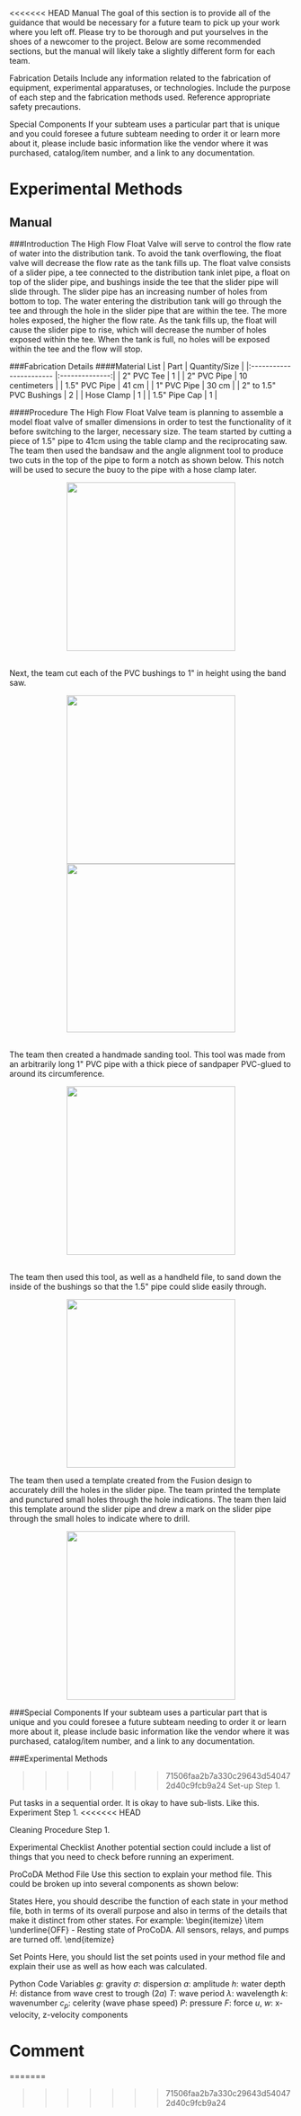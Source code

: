 <<<<<<< HEAD
Manual
The goal of this section is to provide all of the guidance that would be necessary for a future team to pick up your work where you left off. Please try to be thorough and put yourselves in the shoes of a newcomer to the project. Below are some recommended sections, but the manual will likely take a slightly different form for each team.

Fabrication Details
Include any information related to the fabrication of equipment, experimental apparatuses, or technologies. Include the purpose of each step and the fabrication methods used. Reference appropriate safety precautions.

Special Components
If your subteam uses a particular part that is unique and you could foresee a future subteam needing to order it or learn more about it, please include basic information like the vendor where it was purchased, catalog/item number, and a link to any documentation.

Experimental Methods
=======
## Manual

###Introduction
The High Flow Float Valve will serve to control the flow rate of water into the distribution tank. To avoid the tank overflowing, the float valve will decrease the flow rate as the tank fills up. The float valve consists of a slider pipe, a tee connected to the distribution tank inlet pipe, a float on top of the slider pipe, and bushings inside the tee that the slider pipe will slide through. The slider pipe has an increasing number of holes from bottom to top. The water entering the distribution tank will go through the tee and through the hole in the slider pipe that are within the tee. The more holes exposed, the higher the flow rate. As the tank fills up, the float will cause the slider pipe to rise, which will decrease the number of holes exposed within the tee. When the tank is full, no holes will be exposed within the tee and the flow will stop.


###Fabrication Details
####Material List
| Part                    | Quantity/Size  |
|:----------------------- |:--------------:|
| 2" PVC Tee              |       1        |
| 2" PVC Pipe             | 10 centimeters |
| 1.5" PVC Pipe           |     41 cm      |
| 1" PVC Pipe             |     30 cm      |
| 2" to 1.5" PVC Bushings |       2        |
| Hose Clamp              |       1        |
| 1.5" Pipe Cap           |       1        |                            


####Procedure
The High Flow Float Valve team is planning to assemble a model float valve of smaller dimensions in order to test the functionality of it before switching to the larger, necessary size. The team started by cutting a piece of 1.5" pipe to 41cm using the table clamp and the reciprocating saw. The team then used the bandsaw and the angle alignment tool to produce two cuts in the top of the pipe to form a notch as shown below.  This notch will be used to secure the buoy to the pipe with a hose clamp later.

<center><img src="https://github.com/AguaClara/float_valve/blob/master/Pictures/TopOfSliderPipe.png?raw=true"  height = 300></center>

\
Next, the team cut each of the PVC bushings to 1" in height using the band saw.

<center><img src="https://github.com/AguaClara/float_valve/blob/master/Pictures/Bushings%20with%20marked%20cuts.jpg?raw=true" height=300> <img src="https://github.com/AguaClara/float_valve/blob/master/Pictures/Bushing%20about%20to%20be%20cut.jpg?raw=true"  height = 300></center>

\
The team then created a handmade sanding tool. This tool was made from an arbitrarily long 1" PVC pipe with a thick piece of sandpaper PVC-glued to around its circumference.

 <center><img src="https://github.com/AguaClara/float_valve/blob/master/Pictures/Sander.JPG?raw=true" height=300></center>

\
The team then used this tool, as well as a handheld file, to sand down the inside of the bushings so that the 1.5" pipe could slide easily through.

<center><img src="https://github.com/AguaClara/float_valve/blob/master/Pictures/SandingPipe.png?raw=true" height=300></center>

The team then used a template created from the Fusion design to accurately drill the holes in the slider pipe. The team printed the template and  punctured small holes through the hole indications. The team then laid this template around the slider pipe and drew a mark on the slider pipe through the small holes to indicate where to drill.

<center><img src="https://github.com/AguaClara/float_valve/blob/master/Pictures/HolePattern2.png?raw=true" height=300></center>

###Special Components
If your subteam uses a particular part that is unique and you could foresee a future subteam needing to order it or learn more about it, please include basic information like the vendor where it was purchased, catalog/item number, and a link to any documentation.

###Experimental Methods
>>>>>>> 71506faa2b7a330c29643d540472d40c9fcb9a24
Set-up
Step 1.

Put tasks in a sequential order.
It is okay to have sub-lists.
Like this.
Experiment
Step 1.
<<<<<<< HEAD

Cleaning Procedure
Step 1.

Experimental Checklist
Another potential section could include a list of things that you need to check before running an experiment.

ProCoDA Method File
Use this section to explain your method file. This could be broken up into several components as shown below:

States
Here, you should describe the function of each state in your method file, both in terms of its overall purpose and also in terms of the details that make it distinct from other states. For example: \begin{itemize} \item \underline{OFF} - Resting state of ProCoDA. All sensors, relays, and pumps are turned off. \end{itemize}

Set Points
Here, you should list the set points used in your method file and explain their use as well as how each was calculated.

Python Code
Variables
$g$: gravity $\sigma$: dispersion $a$: amplitude $h$: water depth $H$: distance from wave crest to trough (2$a$) $T$: wave period $\lambda$: wavelength $k$: wavenumber $c_p$: celerity (wave phase speed) $P$: pressure $F$: force $u$, $w$: x-velocity, z-velocity components

# Comment
=======
>>>>>>> 71506faa2b7a330c29643d540472d40c9fcb9a24
